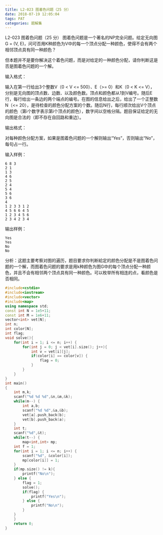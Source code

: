 ```yaml
---
title: L2-023 图着色问题（25 分）
date: 2018-07-19 12:05:04
tags: PAT
categories: 题解集
---
```


L2-023 图着色问题（25 分）
图着色问题是一个著名的NP完全问题。给定无向图 G = (V, E)，问可否用K种颜色为V中的每一个顶点分配一种颜色，使得不会有两个相邻顶点具有同一种颜色？

但本题并不是要你解决这个着色问题，而是对给定的一种颜色分配，请你判断这是否是图着色问题的一个解。

输入格式：

输入在第一行给出3个整数V（0 < V <= 500）、E（>= 0）和K（0 < K <= V），分别是无向图的顶点数、边数、以及颜色数。顶点和颜色都从1到V编号。随后E行，每行给出一条边的两个端点的编号。在图的信息给出之后，给出了一个正整数N（<= 20），是待检查的颜色分配方案的个数。随后N行，每行顺次给出V个顶点的颜色（第i个数字表示第i个顶点的颜色），数字间以空格分隔。题目保证给定的无向图是合法的（即不存在自回路和重边）。

输出格式：

对每种颜色分配方案，如果是图着色问题的一个解则输出“Yes”，否则输出“No”，每句占一行。

输入样例：
```
6 8 3
2 1
1 3
4 6
2 5
2 4
5 4
5 6
3 6
4
1 2 3 3 1 2
4 5 6 6 4 5
1 2 3 4 5 6
2 3 4 2 3 4
```
输出样例：
```
Yes
Yes
No
No
```
分析：这题主要考察对图的遍历，题目要求你判断給定的颜色分配是不是图着色问题的一个解，而图着色问题的要求是用k种颜色为图G中的每个顶点分配一种颜色，并且不会有相邻两个顶点具有同一种颜色。可以枚举所有相连的点，看颜色是否相同。
```cpp
#include<cstdio>
#include<iostream>
#include<vector>
#include<map>
using namespace std;
const int N = 1e5+11;
const int M = 1e6+11;
vector<int> vet[N];
int n;
int color[N];
int flag;
void solve(){
    for(int i = 1; i <= n; i++) {
        for(int j = 0; j < vet[i].size(); j++){
            int v = vet[i][j];
            if(color[i] == color[v]) {
                flag = 0;
            }
        }
    }
}
int main()
{
    int m,k;
    scanf("%d %d %d",&n,&m,&k);
    while(m--) {
        int a,b;
        scanf("%d %d",&a,&b);
        vet[a].push_back(b);
        vet[b].push_back(a);
    }
    int t;
    scanf("%d",&t);
    while(t--) {
        map<int,int> mp;
    int f = 1;
    for(int i = 1; i <= n; i++) {
        scanf("%d", &color[i]);
        mp[color[i]] = 1;
    }
    if(mp.size() != k){
        printf("No\n");
    } else {
        flag = 1;
        solve();
        if(flag) {
            printf("Yes\n");
        } else {
            printf("No\n");
        }
    }
    }
    return 0;
}

```